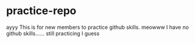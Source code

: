practice-repo
=============
ayyy
This is for new members to practice github skills.
meowww
I have no github skills...... 
still practicing I guess 
